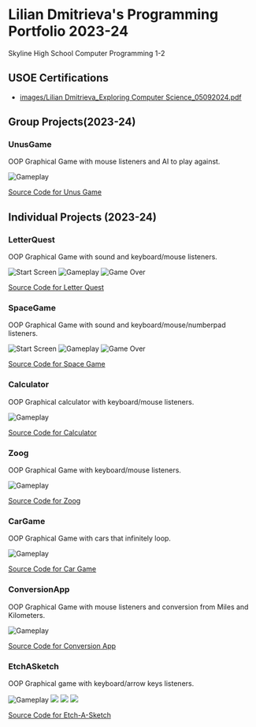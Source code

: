 # Lilian Dmitrieva's Programming Portfolio 2023-24
Skyline High School Computer Programming 1-2

## USOE Certifications
* [images/Lilian Dmitrieva_Exploring Computer Science_05092024.pdf](https://github.com/LilianDm/programmingportfolio/blob/b8262c5511f517d7f1d8b91b94408c45d8ec0d70/images/Lilian%20Dmitrieva_Exploring%20Computer%20Science_05092024.pdf)
## Group Projects(2023-24)
### UnusGame
OOP Graphical Game with mouse listeners and AI to play against.

![Gameplay](https://github.com/LilianDm/programmingportfolio/blob/main/images/newstartscreenAH.png?raw=true)

[Source Code for Unus Game](https://github.com/LilianDm/programmingportfolio/tree/main/src/Unusgood)
## Individual Projects (2023-24)
### LetterQuest
OOP Graphical Game with sound and keyboard/mouse listeners.

![Start Screen](https://github.com/LilianDm/programmingportfolio/blob/main/images/hang-Start.gif?raw=true)
![Gameplay](https://github.com/LilianDm/programmingportfolio/blob/main/images/LQGameplay.png?raw=true)
![Game Over](https://github.com/LilianDm/programmingportfolio/blob/main/images/end_0.png?raw=true)

[Source Code for Letter Quest](https://github.com/LilianDm/programmingportfolio/tree/main/src/LetterQuest)

### SpaceGame
OOP Graphical Game with sound and keyboard/mouse/numberpad listeners.

![Start Screen](https://github.com/LilianDm/programmingportfolio/blob/main/images/sp3.png?raw=true)
![Gameplay](https://github.com/LilianDm/programmingportfolio/blob/main/images/sg1.png?raw=true)
![Game Over](https://github.com/LilianDm/programmingportfolio/blob/main/images/sg2.png?raw=true)

[Source Code for Space Game](https://github.com/LilianDm/programmingportfolio/blob/main/src/SpaceGame.zip)

### Calculator
OOP Graphical calculator with keyboard/mouse listeners.

![Gameplay](https://github.com/LilianDm/programmingportfolio/blob/main/images/calc.png?raw=true)

[Source Code for Calculator](https://github.com/LilianDm/programmingportfolio/blob/main/src/CalcKeyboard.zip)

### Zoog
OOP Graphical Game with keyboard/mouse listeners.

![Gameplay](https://github.com/LilianDm/programmingportfolio/blob/main/images/zg1.png?raw=true)

[Source Code for Zoog](https://github.com/LilianDm/programmingportfolio/blob/main/src/Zoog.zip)

### CarGame
OOP Graphical Game with cars that infinitely loop.

![Gameplay](https://github.com/LilianDm/programmingportfolio/blob/main/images/cg1.png?raw=true)

[Source Code for Car Game](https://github.com/LilianDm/programmingportfolio/blob/main/src/MakingCars%202.zip)

### ConversionApp
OOP Graphical Game with mouse listeners and conversion from Miles and Kilometers.

![Gameplay](https://github.com/LilianDm/programmingportfolio/blob/main/images/cvapp1.png?raw=true)

[Source Code for Conversion App](https://github.com/LilianDm/programmingportfolio/blob/main/src/ConversionApp.zip)

### EtchASketch
OOP Graphical game with keyboard/arrow keys listeners.

![Gameplay](https://github.com/LilianDm/programmingportfolio/blob/main/images/line-002307.png?raw=true)
![](https://github.com/LilianDm/programmingportfolio/blob/main/images/line-001837.png?raw=true)
![](https://github.com/LilianDm/programmingportfolio/blob/main/images/line-002879.png?raw=true)
![](https://github.com/LilianDm/programmingportfolio/blob/main/images/line-006367.png?raw=true)

[Source Code for Etch-A-Sketch](https://github.com/LilianDm/programmingportfolio/blob/main/src/EtchASketch.zip)
